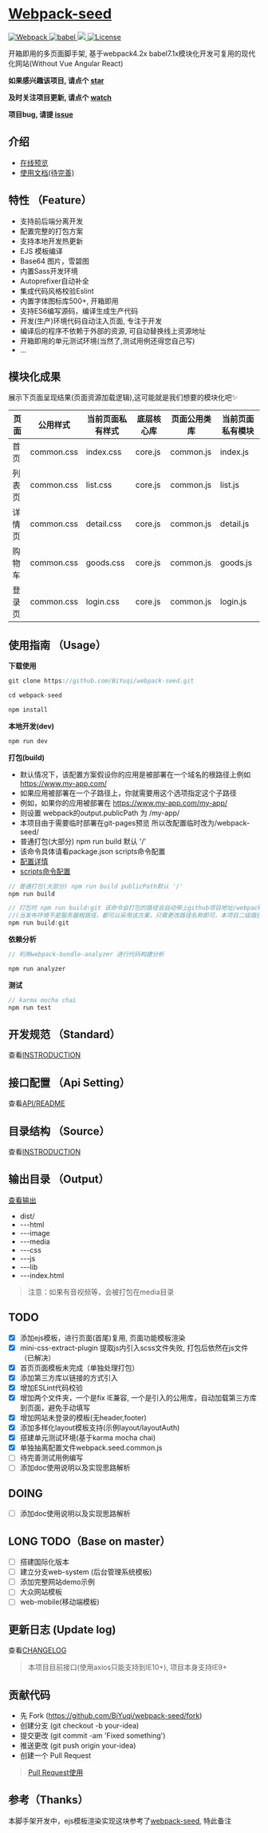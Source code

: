 
# [Webpack-seed](https://github.com/BiYuqi/webpack-seed)

<p align="left">
	<a href="https://webpack.js.org/">
		<img src="https://img.shields.io/badge/webpack-4.20.2-brightgreen.svg" alt="Webpack">
	</a>
	<a href="https://babeljs.io/">
		<img src="https://img.shields.io/badge/babel-7.1.2-brightgreen.svg" alt="babel">
	</a>
  <a href="https://github.com/BiYuqi/webpack-seed/tree/gh-pages">
    <img src="https://img.shields.io/travis/BiYuqi/webpack-seed.svg">
  </a>
  <a href="https://github.com/BiYuqi/webpack-seed/blob/master/LICENSE">
    <img src="https://img.shields.io/badge/license-MIT-blue.svg" alt="License">
  </a>
  
</p>

开箱即用的多页面脚手架, 基于webpack4.2x babel7.1x模块化开发可复用的现代化网站(Without Vue Angular React)

**如果感兴趣该项目, 请点个 [star](https://github.com/BiYuqi/webpack-seed/stargazers)**


**及时关注项目更新, 请点个 [watch](https://github.com/BiYuqi/webpack-seed/watchers)**


**项目bug, 请提 [issue](https://github.com/BiYuqi/webpack-seed/issues)**
## 介绍
- [在线预览](https://loadingmore.com/webpack-seed/)
- [使用文档(待完善)](http://loadingmore.com/webpack-seed-site/)
## 特性 （Feature）

- 支持前后端分离开发
- 配置完整的打包方案
- 支持本地开发热更新
- EJS 模板编译
- Base64 图片，雪碧图
- 内置Sass开发环境
- Autoprefixer自动补全
- 集成代码风格校验Eslint
- 内置字体图标库500+, 开箱即用
- 支持ES6编写源码，编译生成生产代码
- 开发(生产)环境代码自动注入页面, 专注于开发
- 编译后的程序不依赖于外部的资源, 可自动替换线上资源地址
- 开箱即用的单元测试环境(当然了,测试用例还得您自己写)
- ...

## 模块化成果

展示下页面呈现结果(页面资源加载逻辑),这可能就是我们想要的模块化吧:sparkles:

页面 | 公用样式 | 当前页面私有样式| 底层核心库 | 页面公用类库 | 当前页面私有模块
--------- | ---------- | ------ | ------ | ------ | ------
首页 | common.css | index.css |core.js|common.js | index.js
列表页 | common.css | list.css |core.js|common.js | list.js
详情页 | common.css | detail.css |core.js|common.js | detail.js
购物车 | common.css | goods.css |core.js|common.js | goods.js
登录页 | common.css | login.css |core.js|common.js | login.js

## 使用指南 （Usage）

**下载使用**
```js
git clone https://github.com/BiYuqi/webpack-seed.git

cd webpack-seed

npm install
```

**本地开发(dev)**
```js
npm run dev
```

**打包(build)**

* 默认情况下，该配置方案假设你的应用是被部署在一个域名的根路径上例如 https://www.my-app.com/
* 如果应用被部署在一个子路径上，你就需要用这个选项指定这个子路径
* 例如，如果你的应用被部署在 https://www.my-app.com/my-app/
* 则设置 webpack的output.publicPath 为 /my-app/
* 本项目由于需要临时部署在git-pages预览 所以改配置临时改为/webpack-seed/
* 普通打包(大部分) npm run build 默认 '/'
* 该命令具体请看package.json scripts命令配置
* [配置详情](https://github.com/BiYuqi/webpack-seed/blob/master/webpack.seed.common.js#L13)
* [scripts命令配置](https://github.com/BiYuqi/webpack-seed/blob/master/package.json#L8)

```js
// 普通打包(大部分) npm run build publicPath默认 '/'
npm run build

// 打包时 npm run build:git 该命令会打包的路径会自动带上github项目地址/webpack-seed/
//(当发布环境不是服务器根路径，都可以采用该方案，只需更改路径名称即可，本项目二级路径为webpack-seed)
npm run build:git

```
**依赖分析**
```js
// 利用webpack-bundle-analyzer 进行代码构建分析

npm run analyzer
```

**测试**
```js
// karma mocha chai
npm run test
```

## 开发规范 （Standard）

查看[INSTRODUCTION](https://github.com/BiYuqi/webpack-seed/blob/master/INSTRODUCTION.md)

## 接口配置 （Api Setting）

查看[API/README](https://github.com/BiYuqi/webpack-seed/blob/master/src/api/README.md)

## 目录结构 （Source）

查看[INSTRODUCTION](https://github.com/BiYuqi/webpack-seed/blob/master/INSTRODUCTION.md#%E7%9B%AE%E5%BD%95%E7%BB%93%E6%9E%84-source)

## 输出目录 （Output）
[查看输出](https://github.com/BiYuqi/webpack-seed/tree/gh-pages)
* dist/
* ---html
* ---image
* ---media
* ---css
* ---js
* ---lib
* ---index.html

> 注意：如果有音视频等，会被打包在media目录


## TODO
- [x] 添加ejs模板，进行页面(首尾)复用, 页面功能模板渲染
- [x] mini-css-extract-plugin 提取js内引入scss文件失败, 打包后依然在js文件（已解决）
- [x] 首页页面模板未完成（单独处理打包）
- [x] 添加第三方库以链接的方式引入
- [x] 增加ESLint代码校验
- [x] 增加两个文件夹，一个是fix IE兼容, 一个是引入的公用库，自动加载第三方库到页面，避免手动填写
- [x] 增加网站未登录的模板(无header,footer)
- [x] 添加多样化layout模板支持(示例layout/layoutAuth)
- [x] 搭建单元测试环境(基于karma mocha chai)
- [x] 单独抽离配置文件webpack.seed.common.js
- [ ] 待完善测试用例编写
- [ ] 添加doc使用说明以及实现思路解析

## DOING
- [ ] 添加doc使用说明以及实现思路解析

## LONG TODO（Base on master）
- [ ] 搭建国际化版本
- [ ] 建立分支web-system (后台管理系统模板)
- [ ] 添加完整网站demo示例
- [ ] 大众网站模板
- [ ] web-mobile(移动端模板)

## 更新日志 (Update log)

查看[CHANGELOG](https://github.com/BiYuqi/webpack-seed/blob/master/CHANGELOG.md)

> 本项目目前接口(使用axios只能支持到IE10+), 项目本身支持IE9+

## 贡献代码
* 先 Fork (https://github.com/BiYuqi/webpack-seed/fork)
* 创建分支 (git checkout -b your-idea)
* 提交更改 (git commit -am 'Fixed something')
* 推送更改 (git push origin your-idea)
* 创建一个 Pull Request

> [Pull Request使用](http://www.ruanyifeng.com/blog/2017/07/pull_request.html)

## 参考（Thanks）

本脚手架开发中，ejs模板渲染实现这块参考了[webpack-seed](https://github.com/Array-Huang/webpack-seed), 特此备注